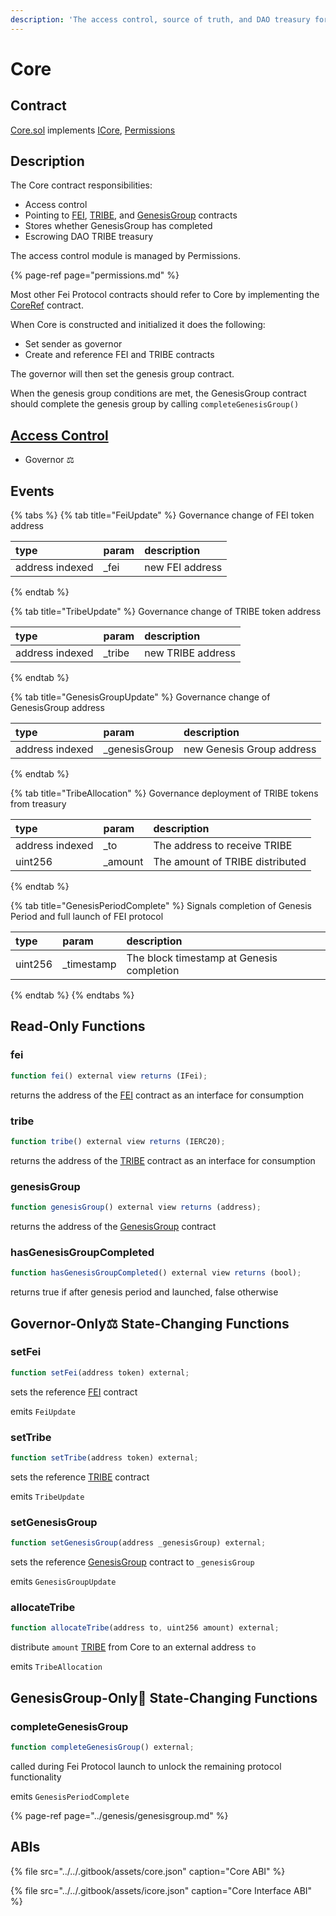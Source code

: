 ```yaml
---
description: 'The access control, source of truth, and DAO treasury for Fei Protocol'
---
```


# Core

## Contract

[Core.sol](https://github.com/fei-protocol/fei-protocol-core/blob/master/contracts/core/Core.sol) implements [ICore](https://github.com/fei-protocol/fei-protocol-core/blob/master/contracts/core/ICore.sol), [Permissions](https://github.com/fei-protocol/fei-protocol-core/blob/master/contracts/core/Permissions.sol)

## Description

The Core contract responsibilities:

* Access control
* Pointing to [FEI](../fei-stablecoin/), [TRIBE](../../governance/tribe.md), and [GenesisGroup](../genesis/genesisgroup.md) contracts
* Stores whether GenesisGroup has completed
* Escrowing DAO TRIBE treasury

The access control module is managed by Permissions.

{% page-ref page="permissions.md" %}

Most other Fei Protocol contracts should refer to Core by implementing the [CoreRef](../references/coreref.md) contract.

When Core is constructed and initialized it does the following:

* Set sender as governor
* Create and reference FEI and TRIBE contracts

The governor will then set the genesis group contract.

When the genesis group conditions are met, the GenesisGroup contract should complete the genesis group by calling `completeGenesisGroup()`

## [Access Control](./) 

* Governor ⚖️

## Events

{% tabs %}
{% tab title="FeiUpdate" %}
Governance change of FEI token address

| type | param | description |
| :--- | :--- | :--- |
| address indexed |  \_fei | new FEI address |
{% endtab %}

{% tab title="TribeUpdate" %}
Governance change of TRIBE token address

| type | param | description |
| :--- | :--- | :--- |
| address indexed |  \_tribe | new TRIBE address |
{% endtab %}

{% tab title="GenesisGroupUpdate" %}
Governance change of GenesisGroup address

| type | param | description |
| :--- | :--- | :--- |
| address indexed |  \_genesisGroup | new Genesis Group address |
{% endtab %}

{% tab title="TribeAllocation" %}
Governance deployment of TRIBE tokens from treasury

| type | param | description |
| :--- | :--- | :--- |
| address indexed |  \_to | The address to receive TRIBE |
| uint256 | \_amount | The amount of TRIBE distributed |
{% endtab %}

{% tab title="GenesisPeriodComplete" %}
Signals completion of Genesis Period and full launch of FEI protocol

| type | param | description |
| :--- | :--- | :--- |
| uint256 |  \_timestamp | The block timestamp at Genesis completion |
{% endtab %}
{% endtabs %}

## Read-Only Functions

### fei

```javascript
function fei() external view returns (IFei);
```

returns the address of the [FEI](../fei-stablecoin/fei-fei-usd.md) contract as an interface for consumption

### tribe

```javascript
function tribe() external view returns (IERC20);
```

returns the address of the [TRIBE](../../governance/tribe.md) contract as an interface for consumption

### genesisGroup

```javascript
function genesisGroup() external view returns (address);
```

returns the address of the [GenesisGroup](../genesis/genesisgroup.md) contract

### hasGenesisGroupCompleted

```javascript
function hasGenesisGroupCompleted() external view returns (bool);
```

returns true if after genesis period and launched, false otherwise

## Governor-Only⚖️ State-Changing Functions

### setFei

```javascript
function setFei(address token) external;
```

sets the reference [FEI](../fei-stablecoin/fei-fei-usd.md) contract

emits `FeiUpdate`

### setTribe

```javascript
function setTribe(address token) external;
```

sets the reference [TRIBE](../../governance/tribe.md) contract

emits `TribeUpdate`

### setGenesisGroup

```javascript
function setGenesisGroup(address _genesisGroup) external;
```

sets the reference [GenesisGroup](../genesis/genesisgroup.md) contract to `_genesisGroup`

emits `GenesisGroupUpdate`

### allocateTribe

```javascript
function allocateTribe(address to, uint256 amount) external;
```

distribute `amount` [TRIBE](../../governance/tribe.md) from Core to an external address `to`

emits `TribeAllocation`

## GenesisGroup-Only🚀 State-Changing Functions

### completeGenesisGroup

```javascript
function completeGenesisGroup() external;
```

called during Fei Protocol launch to unlock the remaining protocol functionality

emits `GenesisPeriodComplete`

{% page-ref page="../genesis/genesisgroup.md" %}

## ABIs

{% file src="../../.gitbook/assets/core.json" caption="Core ABI" %}

{% file src="../../.gitbook/assets/icore.json" caption="Core Interface ABI" %}

